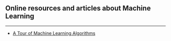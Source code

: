 ## Online resources and articles about Machine Learning

---

<ul>
  <li><a href="http://machinelearningmastery.com/a-tour-of-machine-learning-algorithms/">A Tour of Machine Learning Algorithms</a></li>
</ul>  
